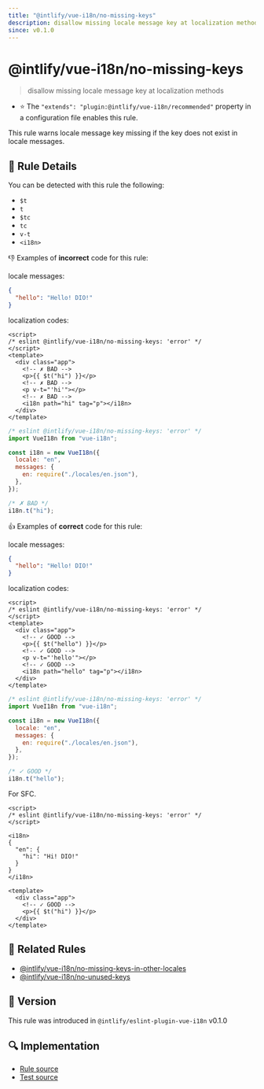 ```yaml
---
title: "@intlify/vue-i18n/no-missing-keys"
description: disallow missing locale message key at localization methods
since: v0.1.0
---
```


# @intlify/vue-i18n/no-missing-keys

> disallow missing locale message key at localization methods

- :star: The `"extends": "plugin:@intlify/vue-i18n/recommended"` property in a configuration file enables this rule.

This rule warns locale message key missing if the key does not exist in locale messages.

## :book: Rule Details

You can be detected with this rule the following:

- `$t`
- `t`
- `$tc`
- `tc`
- `v-t`
- `<i18n>`

:-1: Examples of **incorrect** code for this rule:

locale messages:

<resource-group>

<eslint-code-block language="json" filename="en.json">

```json
{
  "hello": "Hello! DIO!"
}
```

</eslint-code-block>

localization codes:

<eslint-code-block>

<!-- eslint-skip -->

```vue
<script>
/* eslint @intlify/vue-i18n/no-missing-keys: 'error' */
</script>
<template>
  <div class="app">
    <!-- ✗ BAD -->
    <p>{{ $t("hi") }}</p>
    <!-- ✗ BAD -->
    <p v-t="'hi'"></p>
    <!-- ✗ BAD -->
    <i18n path="hi" tag="p"></i18n>
  </div>
</template>
```

</eslint-code-block>

<eslint-code-block language="javascript">

<!-- eslint-skip -->

```js
/* eslint @intlify/vue-i18n/no-missing-keys: 'error' */
import VueI18n from "vue-i18n";

const i18n = new VueI18n({
  locale: "en",
  messages: {
    en: require("./locales/en.json"),
  },
});

/* ✗ BAD */
i18n.t("hi");
```

</eslint-code-block>

</resource-group>

:+1: Examples of **correct** code for this rule:

locale messages:

<resource-group>

<eslint-code-block language="json" filename="en.json">

```json
{
  "hello": "Hello! DIO!"
}
```

</eslint-code-block>

localization codes:

<eslint-code-block>

<!-- eslint-skip -->

```vue
<script>
/* eslint @intlify/vue-i18n/no-missing-keys: 'error' */
</script>
<template>
  <div class="app">
    <!-- ✓ GOOD -->
    <p>{{ $t("hello") }}</p>
    <!-- ✓ GOOD -->
    <p v-t="'hello'"></p>
    <!-- ✓ GOOD -->
    <i18n path="hello" tag="p"></i18n>
  </div>
</template>
```

</eslint-code-block>

<eslint-code-block language="javascript">

<!-- eslint-skip -->

```js
/* eslint @intlify/vue-i18n/no-missing-keys: 'error' */
import VueI18n from "vue-i18n";

const i18n = new VueI18n({
  locale: "en",
  messages: {
    en: require("./locales/en.json"),
  },
});

/* ✓ GOOD */
i18n.t("hello");
```

</eslint-code-block>

</resource-group>

For SFC.

<eslint-code-block>

<!-- eslint-skip -->

```vue
<script>
/* eslint @intlify/vue-i18n/no-missing-keys: 'error' */
</script>

<i18n>
{
  "en": {
    "hi": "Hi! DIO!"
  }
}
</i18n>

<template>
  <div class="app">
    <!-- ✓ GOOD -->
    <p>{{ $t("hi") }}</p>
  </div>
</template>
```

</eslint-code-block>

## :couple: Related Rules

- [@intlify/vue-i18n/no-missing-keys-in-other-locales](./no-missing-keys-in-other-locales.md)
- [@intlify/vue-i18n/no-unused-keys](./no-unused-keys.md)

## :rocket: Version

This rule was introduced in `@intlify/eslint-plugin-vue-i18n` v0.1.0

## :mag: Implementation

- [Rule source](https://github.com/intlify/eslint-plugin-vue-i18n/blob/master/lib/rules/no-missing-keys.ts)
- [Test source](https://github.com/intlify/eslint-plugin-vue-i18n/tree/master/tests/lib/rules/no-missing-keys.ts)
